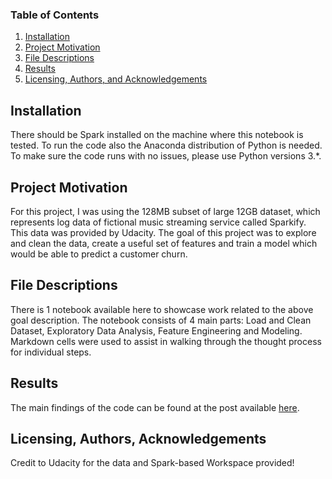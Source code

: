 ### Table of Contents

1. [Installation](#installation)
2. [Project Motivation](#motivation)
3. [File Descriptions](#files)
4. [Results](#results)
5. [Licensing, Authors, and Acknowledgements](#licensing)

## Installation <a name="installation"></a>

There should be Spark installed on the machine where this notebook is tested. To run the code also the Anaconda distribution of Python is needed.  
To make sure the code runs with no issues, please use Python versions 3.*.

## Project Motivation<a name="motivation"></a>

For this project, I was using the 128MB subset of large 12GB dataset, which represents log data of fictional music streaming service called Sparkify. This data was provided by Udacity.
The goal of this project was to explore and clean the data, create a useful set of features and train a model which would be able to predict a customer churn.

## File Descriptions <a name="files"></a>

There is 1 notebook available here to showcase work related to the above goal description. The notebook consists of 4 main parts:  Load and Clean Dataset, Exploratory Data Analysis, Feature Engineering and Modeling.
Markdown cells were used to assist in walking through the thought process for individual steps.  

## Results<a name="results"></a>

The main findings of the code can be found at the post available [here]( https://mt-svitek.medium.com/music-streaming-service-churn-predictions-with-pyspark-b4c788ac0c5b).

## Licensing, Authors, Acknowledgements<a name="licensing"></a>

Credit to Udacity for the data and Spark-based Workspace provided!
